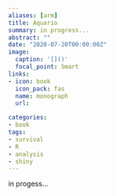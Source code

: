 ```yaml
---
aliases: [arm]
title: Aquario
summary: in progress... 
abstract: ""
date: "2020-07-20T00:00:00Z"
image:
  caption: '[]()'
  focal_point: Smart
links:
- icon: book
  icon_pack: fas
  name: monograph
  url: 

categories:
- book
tags:
- survival
- R
- analysis
- shiny
---
```


in progess...